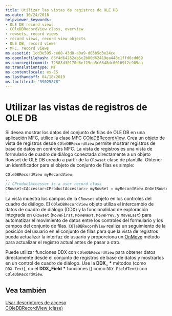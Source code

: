 ```yaml
---
title: Utilizar las vistas de registros de OLE DB
ms.date: 10/24/2018
helpviewer_keywords:
- OLE DB record views
- COleDBRecordView class, overview
- rowsets, record views
- record views, record view objects
- OLE DB, record views
- MFC, record views
ms.assetid: 1cd3e595-ce08-43d8-a0a9-d03b5d3e24ce
ms.openlocfilehash: 83f4d64252ab5c2b80d62419ea448c1ffd0cdd69
ms.sourcegitcommit: 72583d30170d6ef29ea5c6848dc00169f2c909aa
ms.translationtype: MT
ms.contentlocale: es-ES
ms.lasthandoff: 04/18/2019
ms.locfileid: "59025878"
---
```

# <a name="using-ole-db-record-views"></a>Utilizar las vistas de registros de OLE DB

Si desea mostrar los datos del conjunto de filas de OLE DB en una aplicación MFC, utilice la clase MFC [COleDBRecordView](../../mfc/reference/coledbrecordview-class.md). Crea un objeto de vista de registros desde `COleDBRecordView` permite mostrar registros de base de datos en controles MFC. La vista de registros es una vista de formulario de cuadro de diálogo conectada directamente a un objeto Rowset de OLE DB creado a partir de la `CRowset` clase de plantilla. Obtener un identificador para el objeto de conjunto de filas es simple:

```cpp
COleDBRecordView myRecordView;
...
// CProductAccessor is a user record class
CRowset<CAccessor<CProductAccessor>> myRowSet = myRecordView.OnGetRowset();
```

La vista muestra los campos de la `CRowset` objeto en los controles del cuadro de diálogo. El `COleDBRecordView` objeto utiliza el intercambio de datos de cuadro de diálogo (DDX) y la funcionalidad de exploración integrada en `CRowset` (`MoveFirst`, `MoveNext`, `MovePrev`, y `MoveLast`) para automatizar el movimiento de datos entre los controles del formulario y los campos del conjunto de filas. `COleDBRecordView` realiza un seguimiento de la posición del usuario en el conjunto de filas para que la vista de registros pueda actualizar la interfaz de usuario y proporciona un [OnMove](../../mfc/reference/coledbrecordview-class.md#onmove) método para actualizar el registro actual antes de pasar a otro.

Puede utilizar funciones DDX con `COleDbRecordView` para obtener datos directamente desde el conjunto de registros de base de datos y mostrarlos en un control de cuadro de diálogo. Use la **DDX_** <strong>\*</strong> métodos (como `DDX_Text`), no el **DDX_Field** <strong>\*</strong> funciones () como `DDX_FieldText`) con `COleDbRecordView`.

## <a name="see-also"></a>Vea también

[Usar descriptores de acceso](../../data/oledb/using-accessors.md)<br/>
[COleDBRecordView (clase)](../../mfc/reference/coledbrecordview-class.md)<br/>
